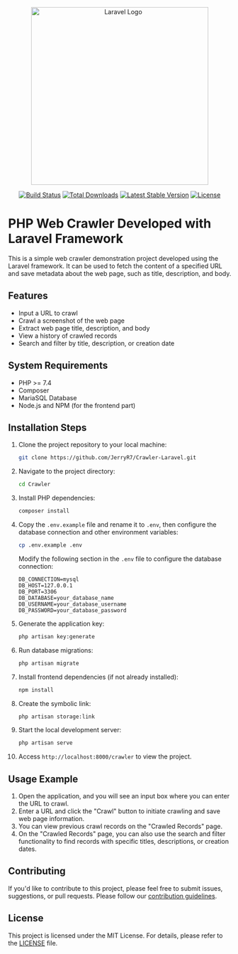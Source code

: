 <p align="center"><a href="https://laravel.com" target="_blank"><img src="https://raw.githubusercontent.com/laravel/art/master/logo-lockup/5%20SVG/2%20CMYK/1%20Full%20Color/laravel-logolockup-cmyk-red.svg" width="400" alt="Laravel Logo"></a></p>

<p align="center">
<a href="https://github.com/laravel/framework/actions"><img src="https://github.com/laravel/framework/workflows/tests/badge.svg" alt="Build Status"></a>
<a href="https://packagist.org/packages/laravel/framework"><img src="https://img.shields.io/packagist/dt/laravel/framework" alt="Total Downloads"></a>
<a href="https://packagist.org/packages/laravel/framework"><img src="https://img.shields.io/packagist/v/laravel/framework" alt="Latest Stable Version"></a>
<a href="https://packagist.org/packages/laravel/framework"><img src="https://img.shields.io/packagist/l/laravel/framework" alt="License"></a>
</p>

# PHP Web Crawler Developed with Laravel Framework

This is a simple web crawler demonstration project developed using the Laravel framework. It can be used to fetch the content of a specified URL and save metadata about the web page, such as title, description, and body.

## Features

- Input a URL to crawl
- Crawl a screenshot of the web page
- Extract web page title, description, and body
- View a history of crawled records
- Search and filter by title, description, or creation date

## System Requirements

- PHP >= 7.4
- Composer
- MariaSQL Database
- Node.js and NPM (for the frontend part)

## Installation Steps

1. Clone the project repository to your local machine:

   ```bash
   git clone https://github.com/JerryR7/Crawler-Laravel.git
   ```

2. Navigate to the project directory:

   ```bash
   cd Crawler
   ```

3. Install PHP dependencies:

   ```bash
   composer install
   ```

4. Copy the `.env.example` file and rename it to `.env`, then configure the database connection and other environment variables:

   ```bash
   cp .env.example .env
   ```

   Modify the following section in the `.env` file to configure the database connection:

   ```dotenv
   DB_CONNECTION=mysql
   DB_HOST=127.0.0.1
   DB_PORT=3306
   DB_DATABASE=your_database_name
   DB_USERNAME=your_database_username
   DB_PASSWORD=your_database_password
   ```

5. Generate the application key:

   ```bash
   php artisan key:generate
   ```

6. Run database migrations:

   ```bash
   php artisan migrate
   ```

7. Install frontend dependencies (if not already installed):

   ```bash
   npm install
   ```

8. Create the symbolic link:

   ```bash
   php artisan storage:link
   ```

9. Start the local development server:

   ```bash
   php artisan serve
   ```

10. Access `http://localhost:8000/crawler` to view the project.

## Usage Example

1. Open the application, and you will see an input box where you can enter the URL to crawl.
2. Enter a URL and click the "Crawl" button to initiate crawling and save web page information.
3. You can view previous crawl records on the "Crawled Records" page.
4. On the "Crawled Records" page, you can also use the search and filter functionality to find records with specific titles, descriptions, or creation dates.

## Contributing

If you'd like to contribute to this project, please feel free to submit issues, suggestions, or pull requests. Please follow our [contribution guidelines](CONTRIBUTING.md).

## License

This project is licensed under the MIT License. For details, please refer to the [LICENSE](LICENSE) file.
```
